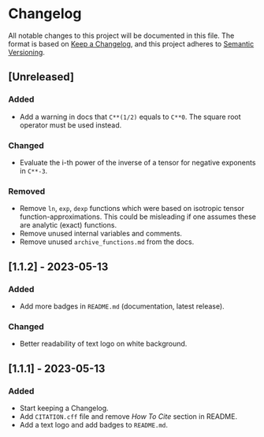 # Changelog
All notable changes to this project will be documented in this file. The format is based on [Keep a Changelog](https://keepachangelog.com/en/1.0.0/), and this project adheres to [Semantic Versioning](https://semver.org/spec/v2.0.0.html).

## [Unreleased]

### Added
- Add a warning in docs that `C**(1/2)` equals to `C**0`. The square root operator must be used instead.

### Changed
- Evaluate the i-th power of the inverse of a tensor for negative exponents in `C**-3`.

### Removed
- Remove `ln`, `exp`, `dexp` functions which were based on isotropic tensor function-approximations. This could be misleading if one assumes these are analytic (exact) functions.
- Remove unused internal variables and comments.
- Remove unused `archive_functions.md` from the docs.

## [1.1.2] - 2023-05-13

### Added
- Add more badges in `README.md` (documentation, latest release).

### Changed
- Better readability of text logo on white background.

## [1.1.1] - 2023-05-13

### Added
- Start keeping a Changelog.
- Add `CITATION.cff` file and remove *How To Cite* section in README.
- Add a text logo and add badges to `README.md`.